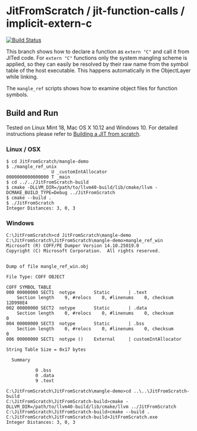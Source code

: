 # JitFromScratch / jit-function-calls / implicit-extern-c 

[![Build Status](https://travis-ci.org/weliveindetail/JitFromScratch.svg?branch=jit-function-calls/implicit-extern-c)](https://travis-ci.org/weliveindetail/JitFromScratch)

This branch shows how to declare a function as `extern "C"` and call it from JITed code. For `extern "C"` functions only the system mangling scheme is applied, so they can easily be resolved by their raw name from the symbol table of the host executable. This happens automatically in the ObjectLayer while linking.

The `mangle_ref` scripts shows how to examine object files for function symbols.

## Build and Run

Tested on Linux Mint 18, Mac OS X 10.12 and Windows 10. For detailed instructions please refer to [Building a JIT from scratch](https://weliveindetail.github.io/blog/post/2017/07/18/building-a-jit-from-scratch.html).

### Linux / OSX
```
$ cd JitFromScratch/mangle-demo
$ ./mangle_ref_unix 
                 U _customIntAllocator
0000000000000000 T _main
$ cd ../../JitFromScratch-build
$ cmake -DLLVM_DIR=/path/to/llvm40-build/lib/cmake/llvm -DCMAKE_BUILD_TYPE=Debug ../JitFromScratch
$ cmake --build .
$ ./JitFromScratch
Integer Distances: 3, 0, 3
```

### Windows
```
C:\JitFromScratch>cd JitFromScratch\mangle-demo
C:\JitFromScratch\JitFromScratch\mangle-demo>mangle_ref_win
Microsoft (R) COFF/PE Dumper Version 14.10.25019.0
Copyright (C) Microsoft Corporation.  All rights reserved.


Dump of file mangle_ref_win.obj

File Type: COFF OBJECT

COFF SYMBOL TABLE
000 00000000 SECT1  notype       Static       | .text
    Section length    9, #relocs    0, #linenums    0, checksum 12D998E4
002 00000000 SECT2  notype       Static       | .data
    Section length    0, #relocs    0, #linenums    0, checksum        0
004 00000000 SECT3  notype       Static       | .bss
    Section length    0, #relocs    0, #linenums    0, checksum        0
006 00000000 SECT1  notype ()    External     | customIntAllocator

String Table Size = 0x17 bytes

  Summary

           0 .bss
           0 .data
           9 .text

C:\JitFromScratch\JitFromScratch\mangle-demo>cd ..\..\JitFromScratch-build
C:\JitFromScratch\JitFromScratch-build>cmake -DLLVM_DIR=/path/to/llvm40-build/lib/cmake/llvm ../JitFromScratch
C:\JitFromScratch\JitFromScratch-build>cmake --build .
C:\JitFromScratch\JitFromScratch-build>JitFromScratch.exe
Integer Distances: 3, 0, 3
```

